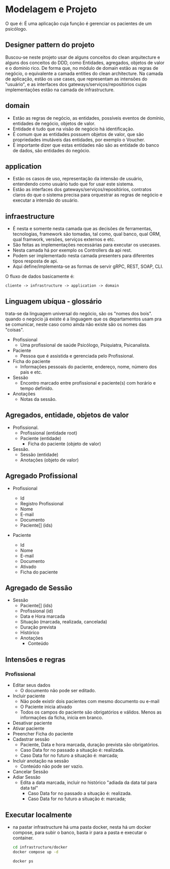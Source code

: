 # Modelagem e Projeto

O que é:
É uma aplicação cuja função é gerenciar os pacientes de um psicólogo.

## Designer pattern do projeto

Buscou-se neste projeto usar de alguns conceitos do clean arquitecture e alguns dos conceitos do DDD, como Entidades, agregados, objetos de valor e o dominio rico.
De forma que, no módulo de domain estão as regras de negócio, o equivalente a camada entities do clean architecture.
Na camada de aplicação, estão os use cases, que representam as intensões do "usuário", e as interfaces dos gateways/serviços/repositórios cujas implementações estão na camada de infrastructure.

## domain

- Estão as regras de negócio, as entidades, possíveis eventos de domínio, entidades de negócio, objetos de valor.
- Entidade é tudo que na visão de negócio há identificação.
- É comum que as entidades possuem objetos de valor, que são propriedades imutáveis das entidades, por exemplo o Voucher.
- É importante dizer que estas entidades não são as entidade do banco de dados, são entidades do negócio.

## application

- Estão os casos de uso, representação da intensão de usuário, entendendo como usuário tudo que for usar este sistema.
- Estão as interfaces dos gateways/serviços/repositórios, contratos claros do que o sistema precisa para orquestrar as regras de negócio e executar a intensão do usuário.

## infraestructure

- É nesta e somente nesta camada que as decisões de ferramentas, tecnologias, framework são tomadas, tal como, qual banco, qual ORM, qual framwork, versões, serviços externos e etc.
- São feitas as implementações necessárias para executar os usecases.
- Nesta camada há por exemplo os Controllers da api rest.
- Podem ser implementado nesta camada presenters para diferentes tipos resposta de api.
- Aqui define/implementa-se as formas de servir gRPC, REST, SOAP, CLI.

O fluxo de dados basicamente é:

```cliente -> infrastructure -> application -> domain```

## Linguagem ubíqua - glossário

trata-se da linguagem universal do negócio, são os "nomes dos bois".
quando o negócio já existe é a linguagem que os departamentos usam pra se comunicar, neste caso como ainda não existe são os nomes das "coisas".

- Profissional
  - Uma profissional de saúde Psicólogo, Psiquiatra, Psicanalista.
- Paciente
  - Pessoa que é assistida e gerenciada pelo Profissional.
- Ficha do paciente
  - Informações pessoais do paciente, endereço, nome, número dos pais e etc.
- Sessão
  - Encontro marcado entre profissional e paciente(s) com horário e tempo definido.
- Anotações
  - Notas da sessão.

## Agregados, entidade, objetos de valor

- Profissional.
  - Profissional (entidade root)
  - Paciente (entidade)
    - Ficha do paciente (objeto de valor)
- Sessão.
  - Sessão (entidade)
  - Anotações (objeto de valor)

## Agregado Profissional

- Profissional
  - Id
  - Registro Profissional
  - Nome
  - E-mail
  - Documento
  - Paciente[] (ids)

- Paciente
  - Id
  - Nome
  - E-mail
  - Documento
  - Ativado
  - Ficha do paciente

## Agregado de Sessão

- Sessão
  - Paciente[] (ids)
  - Profissional (id)
  - Data e Hora marcada
  - Situação (marcada, realizada, cancelada)
  - Duração prevista
  - Histórico
  - Anotações
    - Conteúdo

## Intensões e regras

### Profissional

- Editar seus dados
  - O documento não pode ser editado.
- Incluir paciente
  - Não pode existir dois pacientes com mesmo documento ou e-mail
  - O Paciente inicia ativado
  - Todos os campos do paciente são obrigatórios e válidos. Menos as informações da ficha, inicia em branco.
- Desativar paciente
- Ativar paciente
- Preencher Ficha do paciente
- Cadastrar sessão
  - Paciente, Data e hora marcada, duração prevista são obrigatórios.
  - Caso Data for no passado a situação é:  realizada.
  - Caso Data for no futuro a situação é: marcada;
- Incluir anotação na sessão
  - Conteúdo não pode ser vazio.
- Cancelar Sessão
- Adiar Sessão
  - Edita a data marcada, incluir no histórico "adiada da data tal para data tal"
    - Caso Data for no passado a situação é:  realizada.
    - Caso Data for no futuro a situação é: marcada;

## Executar localmente

- na pastar infrastructure há uma pasta docker, nesta há um docker compose, para subir o banco, basta ir para a pasta e executar o container.

  ```bash
  cd infrastructure/docker
  docker compose up -d
  ```

  ```bash
  docker ps
  ```
